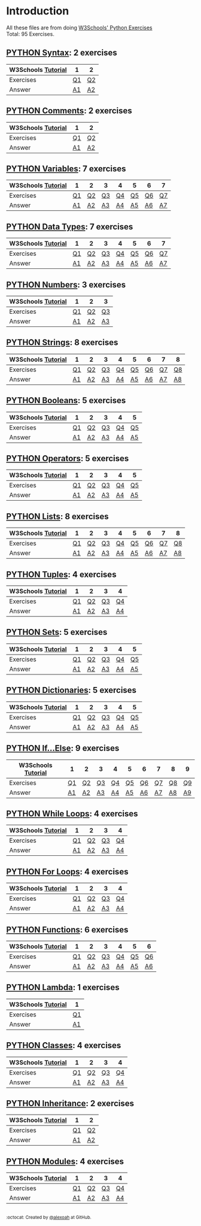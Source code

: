 # Introduction
All these files are from doing [W3Schools' Python Exercises](https://www.w3schools.com/python/exercise.asp)  
Total: 95 Exercises.

## [PYTHON Syntax](./PY-Syntax): 2 exercises
| W3Schools [Tutorial](https://www.w3schools.com/python/python_syntax.asp) | 1 | 2 |
| --- | --- | --- |
| Exercises | [Q1](https://www.w3schools.com/python/exercise.asp?filename=exercise_syntax1) | [Q2](https://www.w3schools.com/python/exercise.asp?filename=exercise_syntax2) |
| Answer | [A1](./PY-Syntax/pySyntaxE1.py) | [A2](./PY-Syntax/pySyntaxE2.py) |

## [PYTHON Comments](./PY-Comments): 2 exercises
| W3Schools [Tutorial](https://www.w3schools.com/python/python_comments.asp) | 1 | 2 |
| --- | --- | --- |
| Exercises | [Q1](https://www.w3schools.com/python/exercise.asp?filename=exercise_comments1) | [Q2](https://www.w3schools.com/python/exercise.asp?filename=exercise_comments2) |
| Answer | [A1](./PY-Comments/pyCommentsE1.py) | [A2](./PY-Comments/pyCommentsE2.py) |

## [PYTHON Variables](./PY-Variables): 7 exercises
| W3Schools [Tutorial](https://www.w3schools.com/python/python_variables.asp) | 1 | 2 | 3 | 4 | 5 | 6 | 7 |
| --- | --- | --- | --- | --- | --- | --- | --- |
| Exercises | [Q1](https://www.w3schools.com/python/exercise.asp?filename=exercise_variables1) | [Q2](https://www.w3schools.com/python/exercise.asp?filename=exercise_variables2) | [Q3](https://www.w3schools.com/python/exercise.asp?filename=exercise_variables3) | [Q4](https://www.w3schools.com/python/exercise.asp?filename=exercise_variables4) | [Q5](https://www.w3schools.com/python/exercise.asp?filename=exercise_variables5) | [Q6](https://www.w3schools.com/python/exercise.asp?filename=exercise_variables6) | [Q7](https://www.w3schools.com/python/exercise.asp?filename=exercise_variables7) |
| Answer | [A1](./PY-Variables/pyVariablesE1.py) | [A2](./PY-Variables/pyVariablesE2.py) | [A3](./PY-Variables/pyVariablesE3.py) | [A4](./PY-Variables/pyVariablesE4.py) | [A5](./PY-Variables/pyVariablesE5.py) | [A6](./PY-Variables/pyVariablesE6.py) | [A7](./PY-Variables/pyVariablesE7.py) |

## [PYTHON Data Types](./PY-DataTypes): 7 exercises
| W3Schools [Tutorial](https://www.w3schools.com/python/python_datatypes.asp) | 1 | 2 | 3 | 4 | 5 | 6 | 7 |
| --- | --- | --- | --- | --- | --- | --- | --- |
| Exercises | [Q1](https://www.w3schools.com/python/exercise.asp?filename=exercise_datatypes1) | [Q2](https://www.w3schools.com/python/exercise.asp?filename=exercise_datatypes2) | [Q3](https://www.w3schools.com/python/exercise.asp?filename=exercise_datatypes3) | [Q4](https://www.w3schools.com/python/exercise.asp?filename=exercise_datatypes4) | [Q5](https://www.w3schools.com/python/exercise.asp?filename=exercise_datatypes5) | [Q6](https://www.w3schools.com/python/exercise.asp?filename=exercise_datatypes6) | [Q7](https://www.w3schools.com/python/exercise.asp?filename=exercise_datatypes7) |
| Answer | [A1](./PY-DataTypes/pyDataTypesE1.txt) | [A2](./PY-DataTypes/pyDataTypesE2.txt) | [A3](./PY-DataTypes/pyDataTypesE3.txt) | [A4](./PY-DataTypes/pyDataTypesE4.txt) | [A5](./PY-DataTypes/pyDataTypesE5.txt) | [A6](./PY-DataTypes/pyDataTypesE6.txt) | [A7](./PY-DataTypes/pyDataTypesE7.txt) |

## [PYTHON Numbers](./PY-Numbers): 3 exercises
| W3Schools [Tutorial](https://www.w3schools.com/python/python_numbers.asp) | 1 | 2 | 3 |
| --- | --- | --- | --- |
| Exercises | [Q1](https://www.w3schools.com/python/exercise.asp?filename=exercise_numbers1) | [Q2](https://www.w3schools.com/python/exercise.asp?filename=exercise_numbers2) | [Q3](https://www.w3schools.com/python/exercise.asp?filename=exercise_numbers3) |
| Answer | [A1](./PY-Numbers/pyNumbersE1.py) | [A2](./PY-Numbers/pyNumbersE2.py) | [A3](./PY-Numbers/pyNumbersE3.py) |

## [PYTHON Strings](./PY-Strings): 8 exercises
| W3Schools [Tutorial](https://www.w3schools.com/python/python_strings.asp) | 1 | 2 | 3 | 4 | 5 | 6 | 7 | 8 |
| --- | --- | --- | --- | --- | --- | --- | --- | --- |
| Exercises | [Q1](https://www.w3schools.com/python/exercise.asp?filename=exercise_strings1) | [Q2](https://www.w3schools.com/python/exercise.asp?filename=exercise_strings2) | [Q3](https://www.w3schools.com/python/exercise.asp?filename=exercise_strings3) | [Q4](https://www.w3schools.com/python/exercise.asp?filename=exercise_strings4) | [Q5](https://www.w3schools.com/python/exercise.asp?filename=exercise_strings5) | [Q6](https://www.w3schools.com/python/exercise.asp?filename=exercise_strings6) | [Q7](https://www.w3schools.com/python/exercise.asp?filename=exercise_strings7) | [Q8](https://www.w3schools.com/python/exercise.asp?filename=exercise_strings8) |
| Answer | [A1](./PY-Strings/pyStringsE1.py) | [A2](./PY-Strings/pyStringsE2.py) | [A3](./PY-Strings/pyStringsE3.py) | [A4](./PY-Strings/pyStringsE4.py) | [A5](./PY-Strings/pyStringsE5.py) | [A6](./PY-Strings/pyStringsE6.py) | [A7](./PY-Strings/pyStringsE7.py) | [A8](./PY-Strings/pyStringsE8.py) |

## [PYTHON Booleans](./PY-Booleans): 5 exercises
| W3Schools [Tutorial](https://www.w3schools.com/python/python_booleans.asp) | 1 | 2 | 3 | 4 | 5 |
| --- | --- | --- | --- | --- | --- |
| Exercises | [Q1](https://www.w3schools.com/python/exercise.asp?filename=exercise_booleans1) | [Q2](https://www.w3schools.com/python/exercise.asp?filename=exercise_booleans2) | [Q3](https://www.w3schools.com/python/exercise.asp?filename=exercise_booleans3) | [Q4](https://www.w3schools.com/python/exercise.asp?filename=exercise_booleans4) | [Q5](https://www.w3schools.com/python/exercise.asp?filename=exercise_booleans5) |
| Answer | [A1](./PY-Booleans/pyBooleansE1.txt) | [A2](./PY-Booleans/pyBooleansE2.txt) | [A3](./PY-Booleans/pyBooleansE3.txt) | [A4](./PY-Booleans/pyBooleansE4.txt) | [A5](./PY-Booleans/pyBooleansE5.txt) |

## [PYTHON Operators](./PY-Operators): 5 exercises
| W3Schools [Tutorial](https://www.w3schools.com/python/python_operators.asp) | 1 | 2 | 3 | 4 | 5 |
| --- | --- | --- | --- | --- | --- |
| Exercises | [Q1](https://www.w3schools.com/python/exercise.asp?filename=exercise_operators1) | [Q2](https://www.w3schools.com/python/exercise.asp?filename=exercise_operators2) | [Q3](https://www.w3schools.com/python/exercise.asp?filename=exercise_operators3) | [Q4](https://www.w3schools.com/python/exercise.asp?filename=exercise_operators4) | [Q5](https://www.w3schools.com/python/exercise.asp?filename=exercise_operators5) |
| Answer | [A1](./PY-Operators/pyOperatorsE1.py) | [A2](./PY-Operators/pyOperatorsE2.py) | [A3](./PY-Operators/pyOperatorsE3.py) | [A4](./PY-Operators/pyOperatorsE4.py) | [A5](./PY-Operators/pyOperatorsE5.py) |

## [PYTHON Lists](./PY-Lists): 8 exercises
| W3Schools [Tutorial](https://www.w3schools.com/python/python_lists.asp) | 1 | 2 | 3 | 4 | 5 | 6 | 7 | 8 |
| --- | --- | --- | --- | --- | --- | --- | --- | --- |
| Exercises | [Q1](https://www.w3schools.com/python/exercise.asp?filename=exercise_lists1) | [Q2](https://www.w3schools.com/python/exercise.asp?filename=exercise_lists2) | [Q3](https://www.w3schools.com/python/exercise.asp?filename=exercise_lists3) | [Q4](https://www.w3schools.com/python/exercise.asp?filename=exercise_lists4) | [Q5](https://www.w3schools.com/python/exercise.asp?filename=exercise_lists5) | [Q6](https://www.w3schools.com/python/exercise.asp?filename=exercise_lists6) | [Q7](https://www.w3schools.com/python/exercise.asp?filename=exercise_lists7) | [Q8](https://www.w3schools.com/python/exercise.asp?filename=exercise_lists8) |
| Answer | [A1](./PY-Lists/pyListsE1.py) | [A2](./PY-Lists/pyListsE2.py) | [A3](./PY-Lists/pyListsE3.py) | [A4](./PY-Lists/pyListsE4.py) | [A5](./PY-Lists/pyListsE5.py) | [A6](./PY-Lists/pyListsE6.py) | [A7](./PY-Lists/pyListsE7.py) | [A8](./PY-Lists/pyListsE8.py) |

## [PYTHON Tuples](./PY-Tuples): 4 exercises
| W3Schools [Tutorial](https://www.w3schools.com/python/python_tuples.asp) | 1 | 2 | 3 | 4 |
| --- | --- | --- | --- | --- |
| Exercises | [Q1](https://www.w3schools.com/python/exercise.asp?filename=exercise_tuples1) | [Q2](https://www.w3schools.com/python/exercise.asp?filename=exercise_tuples2) | [Q3](https://www.w3schools.com/python/exercise.asp?filename=exercise_tuples3) | [Q4](https://www.w3schools.com/python/exercise.asp?filename=exercise_tuples4) |
| Answer | [A1](./PY-Tuples/pyTuplesE1.py) | [A2](./PY-Tuples/pyTuplesE2.py) | [A3](./PY-Tuples/pyTuplesE3.py) | [A4](./PY-Tuples/pyTuplesE4.py) |

## [PYTHON Sets](./PY-Sets): 5 exercises
| W3Schools [Tutorial](https://www.w3schools.com/python/python_sets.asp) | 1 | 2 | 3 | 4 | 5 |
| --- | --- | --- | --- | --- | --- |
| Exercises | [Q1](https://www.w3schools.com/python/exercise.asp?filename=exercise_sets1) | [Q2](https://www.w3schools.com/python/exercise.asp?filename=exercise_sets2) | [Q3](https://www.w3schools.com/python/exercise.asp?filename=exercise_sets3) | [Q4](https://www.w3schools.com/python/exercise.asp?filename=exercise_sets4) | [Q5](https://www.w3schools.com/python/exercise.asp?filename=exercise_sets5) |
| Answer | [A1](./PY-Sets/pySetsE1.py) | [A2](./PY-Sets/pySetsE2.py) | [A3](./PY-Sets/pySetsE3.py) | [A4](./PY-Sets/pySetsE4.py) | [A5](./PY-Sets/pySetsE5.py) |

## [PYTHON Dictionaries](./PY-Dictionaries): 5 exercises
| W3Schools [Tutorial](https://www.w3schools.com/python/python_dictionaries.asp) | 1 | 2 | 3 | 4 | 5 |
| --- | --- | --- | --- | --- | --- |
| Exercises | [Q1](https://www.w3schools.com/python/exercise.asp?filename=exercise_dictionaries1) | [Q2](https://www.w3schools.com/python/exercise.asp?filename=exercise_dictionaries2) | [Q3](https://www.w3schools.com/python/exercise.asp?filename=exercise_dictionaries3) | [Q4](https://www.w3schools.com/python/exercise.asp?filename=exercise_dictionaries4) | [Q5](https://www.w3schools.com/python/exercise.asp?filename=exercise_dictionaries5) |
| Answer | [A1](./PY-Dictionaries/pyDictionariesE1.py) | [A2](./PY-Dictionaries/pyDictionariesE2.py) | [A3](./PY-Dictionaries/pyDictionariesE3.py) | [A4](./PY-Dictionaries/pyDictionariesE4.py) | [A5](./PY-Dictionaries/pyDictionariesE5.py) |

## [PYTHON If...Else](./PY-IfElse): 9 exercises
| W3Schools [Tutorial](https://www.w3schools.com/python/python_conditions.asp) | 1 | 2 | 3 | 4 | 5 | 6 | 7 | 8 | 9 |
| --- | --- | --- | --- | --- | --- | --- | --- | --- | --- |
| Exercises | [Q1](https://www.w3schools.com/python/exercise.asp?filename=exercise_ifelse1) | [Q2](https://www.w3schools.com/python/exercise.asp?filename=exercise_ifelse2) | [Q3](https://www.w3schools.com/python/exercise.asp?filename=exercise_ifelse3) | [Q4](https://www.w3schools.com/python/exercise.asp?filename=exercise_ifelse4) | [Q5](https://www.w3schools.com/python/exercise.asp?filename=exercise_ifelse5) | [Q6](https://www.w3schools.com/python/exercise.asp?filename=exercise_ifelse6) | [Q7](https://www.w3schools.com/python/exercise.asp?filename=exercise_ifelse7) | [Q8](https://www.w3schools.com/python/exercise.asp?filename=exercise_ifelse8) | [Q9](https://www.w3schools.com/python/exercise.asp?filename=exercise_ifelse9) |
| Answer | [A1](./PY-IfElse/pyIfElseE1.py) | [A2](./PY-IfElse/pyIfElseE2.py) | [A3](./PY-IfElse/pyIfElseE3.py) | [A4](./PY-IfElse/pyIfElseE4.py) | [A5](./PY-IfElse/pyIfElseE5.py) | [A6](./PY-IfElse/pyIfElseE6.py) | [A7](./PY-IfElse/pyIfElseE7.py) | [A8](./PY-IfElse/pyIfElseE8.py) | [A9](./PY-IfElse/pyIfElseE9.py) |

## [PYTHON While Loops](./PY-WhileLoops): 4 exercises
| W3Schools [Tutorial](https://www.w3schools.com/python/python_while_loops.asp) | 1 | 2 | 3 | 4 |
| --- | --- | --- | --- | --- |
| Exercises | [Q1](https://www.w3schools.com/python/exercise.asp?filename=exercise_while_loops1) | [Q2](https://www.w3schools.com/python/exercise.asp?filename=exercise_while_loops2) | [Q3](https://www.w3schools.com/python/exercise.asp?filename=exercise_while_loops3) | [Q4](https://www.w3schools.com/python/exercise.asp?filename=exercise_while_loops4) |
| Answer | [A1](./PY-WhileLoops/pyWhileLoopsE1.py) | [A2](./PY-WhileLoops/pyWhileLoopsE2.py) | [A3](./PY-WhileLoops/pyWhileLoopsE3.py) | [A4](./PY-WhileLoops/pyWhileLoopsE4.py) |

## [PYTHON For Loops](./PY-ForLoops): 4 exercises
| W3Schools [Tutorial](https://www.w3schools.com/python/python_for_loops.asp) | 1 | 2 | 3 | 4 |
| --- | --- | --- | --- | --- |
| Exercises | [Q1](https://www.w3schools.com/python/exercise.asp?filename=exercise_for_loops1) | [Q2](https://www.w3schools.com/python/exercise.asp?filename=exercise_for_loops2) | [Q3](https://www.w3schools.com/python/exercise.asp?filename=exercise_for_loops3) | [Q4](https://www.w3schools.com/python/exercise.asp?filename=exercise_for_loops4) |
| Answer | [A1](./PY-ForLoops/pyForLoopsE1.py) | [A2](./PY-ForLoops/pyForLoopsE2.py) | [A3](./PY-ForLoops/pyForLoopsE3.py) | [A4](./PY-ForLoops/pyForLoopsE4.py) |

## [PYTHON Functions](./PY-Functions): 6 exercises
| W3Schools [Tutorial](https://www.w3schools.com/python/python_functions.asp) | 1 | 2 | 3 | 4 | 5 | 6 |
| --- | --- | --- | --- | --- | --- | --- |
| Exercises | [Q1](https://www.w3schools.com/python/exercise.asp?filename=exercise_functions1) | [Q2](https://www.w3schools.com/python/exercise.asp?filename=exercise_functions2) | [Q3](https://www.w3schools.com/python/exercise.asp?filename=exercise_functions3) | [Q4](https://www.w3schools.com/python/exercise.asp?filename=exercise_functions4) | [Q5](https://www.w3schools.com/python/exercise.asp?filename=exercise_functions5) | [Q6](https://www.w3schools.com/python/exercise.asp?filename=exercise_functions6) |
| Answer | [A1](./PY-Functions/pyFunctionsE1.py) | [A2](./PY-Functions/pyFunctionsE2.py) | [A3](./PY-Functions/pyFunctionsE3.py) | [A4](./PY-Functions/pyFunctionsE4.py) | [A5](./PY-Functions/pyFunctionsE5.py) | [A6](./PY-Functions/pyFunctionsE6.py) |

## [PYTHON Lambda](./PY-Lambda): 1 exercises
| W3Schools [Tutorial](https://www.w3schools.com/python/python_lambda.asp) | 1 |
| --- | --- |
| Exercises | [Q1](https://www.w3schools.com/python/exercise.asp?filename=exercise_lambda1) |
| Answer | [A1](./PY-Lambda/pyLambdaE1.py) |

## [PYTHON Classes](./PY-Classes): 4 exercises
| W3Schools [Tutorial](https://www.w3schools.com/python/python_classes.asp) | 1 | 2 | 3 | 4 |
| --- | --- | --- | --- | --- |
| Exercises | [Q1](https://www.w3schools.com/python/exercise.asp?filename=exercise_classes1) | [Q2](https://www.w3schools.com/python/exercise.asp?filename=exercise_classes2) | [Q3](https://www.w3schools.com/python/exercise.asp?filename=exercise_classes3) | [Q4](https://www.w3schools.com/python/exercise.asp?filename=exercise_classes4) |
| Answer | [A1](./PY-Classes/pyClassesE1.py) | [A2](./PY-Classes/pyClassesE2.py) | [A3](./PY-Classes/pyClassesE3.py) | [A4](./PY-Classes/pyClassesE4.py) |

## [PYTHON Inheritance](./PY-Inheritance): 2 exercises
| W3Schools [Tutorial](https://www.w3schools.com/python/python_inheritance.asp) | 1 | 2 |
| --- | --- | --- |
| Exercises | [Q1](https://www.w3schools.com/python/exercise.asp?filename=exercise_inheritance1) | [Q2](https://www.w3schools.com/python/exercise.asp?filename=exercise_inheritance2) |
| Answer | [A1](./PY-Inheritance/pyInheritanceE1.py) | [A2](./PY-Inheritance/pyInheritanceE2.py) |

## [PYTHON Modules](./PY-Modules): 4 exercises
| W3Schools [Tutorial](https://www.w3schools.com/python/python_modules.asp) | 1 | 2 | 3 | 4 |
| --- | --- | --- | --- | --- |
| Exercises | [Q1](https://www.w3schools.com/python/exercise.asp?filename=exercise_modules1) | [Q2](https://www.w3schools.com/python/exercise.asp?filename=exercise_modules2) | [Q3](https://www.w3schools.com/python/exercise.asp?filename=exercise_modules3) | [Q4](https://www.w3schools.com/python/exercise.asp?filename=exercise_modules4) |
| Answer | [A1](./PY-Modules/pyModulesE1.py) | [A2](./PY-Modules/pyModulesE2.py) | [A3](./PY-Modules/pyModulesE3.py) | [A4](./PY-Modules/pyModulesE4.py) |

##
<sup>:octocat: Created by [@alexoah](http://github.com/alexoah) at GitHub.</sup>